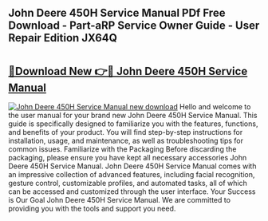 ## John Deere 450H Service Manual PDf Free Download - Part-aRP Service Owner Guide - User Repair Edition JX64Q

# <h2><a href="http://bc86584.oget.top/?id=John+Deere+450H+Service+Manual">🔗Download New 👉🔴 John Deere 450H Service Manual</a></h2>

[![John Deere 450H Service Manual new download](https://i.imgur.com/5g1atiW.png)](http://bc86584.oget.top/?id=John+Deere+450H+Service+Manual)
Hello and welcome to the user manual for your brand new John Deere 450H Service Manual. This guide is specifically designed to familiarize you with the features, functions, and benefits of your product. You will find step-by-step instructions for installation, usage, and maintenance, as well as troubleshooting tips for common issues. Familiarize with the Packaging Before discarding the packaging, please ensure you have kept all necessary accessories John Deere 450H Service Manual. John Deere 450H Service Manual comes with an impressive collection of advanced features, including facial recognition, gesture control, customizable profiles, and automated tasks, all of which can be accessed and customized through the user interface. Your Success is Our Goal John Deere 450H Service Manual. We are committed to providing you with the tools and support you need.
